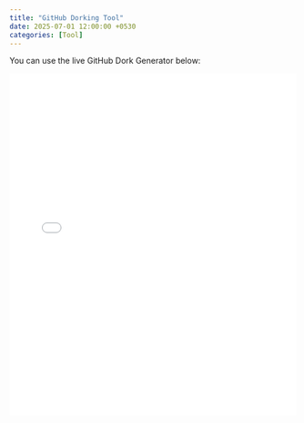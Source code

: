 ```yaml
---
title: "GitHub Dorking Tool"
date: 2025-07-01 12:00:00 +0530
categories: [Tool]
---
```


You can use the live GitHub Dork Generator below:

<iframe src="/assets/tool/dork-tool.html" width="100%" height="600" style="border:none;"></iframe>

